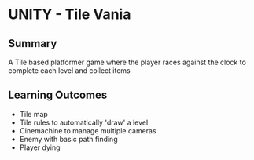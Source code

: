 # UNITY - Tile Vania

## Summary
A Tile based platformer game where the player races against the clock to complete each level and collect items

## Learning Outcomes
 - Tile map
 - Tile rules to automatically 'draw' a level
 - Cinemachine to manage multiple cameras
 - Enemy with basic path finding
 - Player dying
